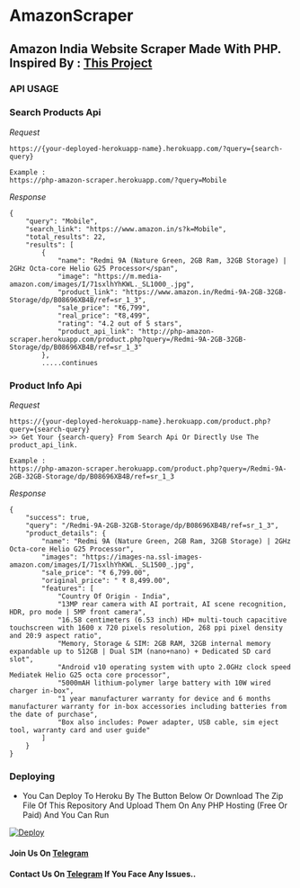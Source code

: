 # AmazonScraper

## Amazon India Website Scraper Made With PHP. Inspired By : [This Project](https://github.com/cachecleanerjeet/amazon-scraper)

### API USAGE

### Search Products Api

*Request*
```
https://{your-deployed-herokuapp-name}.herokuapp.com/?query={search-query}

Example :
https://php-amazon-scraper.herokuapp.com/?query=Mobile
```
*Response*
```
{
    "query": "Mobile",
    "search_link": "https://www.amazon.in/s?k=Mobile",
    "total_results": 22,
    "results": [
        {
            "name": "Redmi 9A (Nature Green, 2GB Ram, 32GB Storage) | 2GHz Octa-core Helio G25 Processor</span",
            "image": "https://m.media-amazon.com/images/I/71sxlhYhKWL._SL1000_.jpg",
            "product_link": "https://www.amazon.in/Redmi-9A-2GB-32GB-Storage/dp/B08696XB4B/ref=sr_1_3",
            "sale_price": "₹6,799",
            "real_price": "₹8,499",
            "rating": "4.2 out of 5 stars",
            "product_api_link": "http://php-amazon-scraper.herokuapp.com/product.php?query=/Redmi-9A-2GB-32GB-Storage/dp/B08696XB4B/ref=sr_1_3"
        },
        .....continues
```

### Product Info Api

*Request*
```
https://{your-deployed-herokuapp-name}.herokuapp.com/product.php?query={search-query}
>> Get Your {search-query} From Search Api Or Directly Use The product_api_link.

Example :
https://php-amazon-scraper.herokuapp.com/product.php?query=/Redmi-9A-2GB-32GB-Storage/dp/B08696XB4B/ref=sr_1_3
```

*Response*
```
{
    "success": true,
    "query": "/Redmi-9A-2GB-32GB-Storage/dp/B08696XB4B/ref=sr_1_3",
    "product_details": {
        "name": "Redmi 9A (Nature Green, 2GB Ram, 32GB Storage) | 2GHz Octa-core Helio G25 Processor",
        "images": "https://images-na.ssl-images-amazon.com/images/I/71sxlhYhKWL._SL1500_.jpg",
        "sale_price": "₹ 6,799.00",
        "original_price": " ₹ 8,499.00",
        "features": [
            "Country Of Origin - India",
            "13MP rear camera with AI portrait, AI scene recognition, HDR, pro mode | 5MP front camera",
            "16.58 centimeters (6.53 inch) HD+ multi-touch capacitive touchscreen with 1600 x 720 pixels resolution, 268 ppi pixel density and 20:9 aspect ratio",
            "Memory, Storage & SIM: 2GB RAM, 32GB internal memory expandable up to 512GB | Dual SIM (nano+nano) + Dedicated SD card slot",
            "Android v10 operating system with upto 2.0GHz clock speed Mediatek Helio G25 octa core processor",
            "5000mAH lithium-polymer large battery with 10W wired charger in-box",
            "1 year manufacturer warranty for device and 6 months manufacturer warranty for in-box accessories including batteries from the date of purchase",
            "Box also includes: Power adapter, USB cable, sim eject tool, warranty card and user guide"
        ]
    }
}
```

### Deploying
- You Can Deploy To Heroku By The Button Below Or Download The Zip File Of This Repository And Upload Them On Any PHP Hosting (Free Or Paid) And You Can Run

[![Deploy](https://www.herokucdn.com/deploy/button.svg)](https://heroku.com/deploy)

#### Join Us On [Telegram](https://telegram.dog/NoobsGang)
#### Contact Us On [Telegram](https://telegram.dog/NoobsTalk) If You Face Any Issues..
